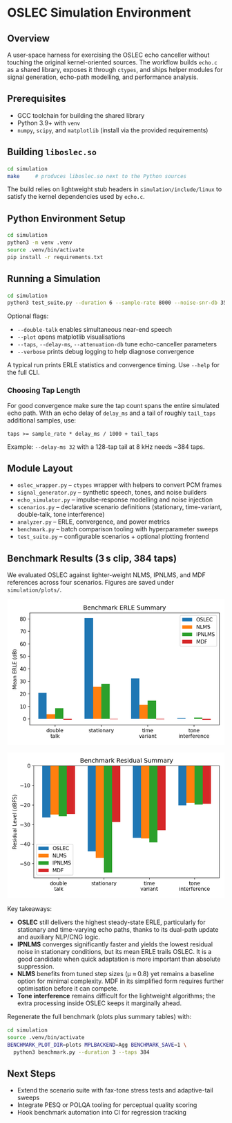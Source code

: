 # OSLEC Simulation Environment

## Overview
A user-space harness for exercising the OSLEC echo canceller without touching
the original kernel-oriented sources. The workflow builds `echo.c` as a shared
library, exposes it through `ctypes`, and ships helper modules for signal
generation, echo-path modelling, and performance analysis.

## Prerequisites
- GCC toolchain for building the shared library
- Python 3.9+ with `venv`
- `numpy`, `scipy`, and `matplotlib` (install via the provided requirements)

## Building `liboslec.so`
```bash
cd simulation
make     # produces liboslec.so next to the Python sources
```
The build relies on lightweight stub headers in `simulation/include/linux` to
satisfy the kernel dependencies used by `echo.c`.

## Python Environment Setup
```bash
cd simulation
python3 -m venv .venv
source .venv/bin/activate
pip install -r requirements.txt
```

## Running a Simulation
```bash
cd simulation
python3 test_suite.py --duration 6 --sample-rate 8000 --noise-snr-db 35
```
Optional flags:
- `--double-talk` enables simultaneous near-end speech
- `--plot` opens matplotlib visualisations
- `--taps`, `--delay-ms`, `--attenuation-db` tune echo-canceller parameters
- `--verbose` prints debug logging to help diagnose convergence

A typical run prints ERLE statistics and convergence timing. Use `--help` for
the full CLI.

### Choosing Tap Length
For good convergence make sure the tap count spans the entire simulated echo
path.  With an echo delay of `delay_ms` and a tail of roughly `tail_taps`
additional samples, use:
```
taps >= sample_rate * delay_ms / 1000 + tail_taps
```
Example: `--delay-ms 32` with a 128-tap tail at 8 kHz needs ~384 taps.

## Module Layout
- `oslec_wrapper.py` – `ctypes` wrapper with helpers to convert PCM frames
- `signal_generator.py` – synthetic speech, tones, and noise builders
- `echo_simulator.py` – impulse-response modelling and noise injection
- `scenarios.py` – declarative scenario definitions (stationary, time-variant,
  double-talk, tone interference)
- `analyzer.py` – ERLE, convergence, and power metrics
- `benchmark.py` – batch comparison tooling with hyperparameter sweeps
- `test_suite.py` – configurable scenarios + optional plotting frontend

## Benchmark Results (3 s clip, 384 taps)
We evaluated OSLEC against lighter-weight NLMS, IPNLMS, and MDF references
across four scenarios. Figures are saved under `simulation/plots/`.

![Mean ERLE summary](simulation/plots/benchmark_mean_erle.png)

![Residual summary](simulation/plots/benchmark_residual_dbfs.png)

Key takeaways:

- **OSLEC** still delivers the highest steady-state ERLE, particularly for
  stationary and time-varying echo paths, thanks to its dual-path update and
  auxiliary NLP/CNG logic.
- **IPNLMS** converges significantly faster and yields the lowest residual
  noise in stationary conditions, but its mean ERLE trails OSLEC. It is a good
  candidate when quick adaptation is more important than absolute suppression.
- **NLMS** benefits from tuned step sizes (μ ≈ 0.8) yet remains a baseline
  option for minimal complexity. MDF in its simplified form requires further
  optimisation before it can compete.
- **Tone interference** remains difficult for the lightweight algorithms; the
  extra processing inside OSLEC keeps it marginally ahead.

Regenerate the full benchmark (plots plus summary tables) with:
```bash
cd simulation
source .venv/bin/activate
BENCHMARK_PLOT_DIR=plots MPLBACKEND=Agg BENCHMARK_SAVE=1 \
  python3 benchmark.py --duration 3 --taps 384
```

## Next Steps
- Extend the scenario suite with fax-tone stress tests and adaptive-tail sweeps
- Integrate PESQ or POLQA tooling for perceptual quality scoring
- Hook benchmark automation into CI for regression tracking
